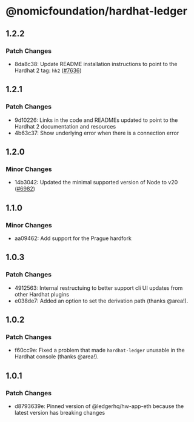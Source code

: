 # @nomicfoundation/hardhat-ledger

## 1.2.2

### Patch Changes

- 8da8c38: Update README installation instructions to point to the Hardhat 2 tag: `hh2` ([#7636](https://github.com/NomicFoundation/hardhat/pull/7636))

## 1.2.1

### Patch Changes

- 9d10226: Links in the code and READMEs updated to point to the Hardhat 2 documentation and resources
- 4b63c37: Show underlying error when there is a connection error

## 1.2.0

### Minor Changes

- 14b3042: Updated the minimal supported version of Node to v20 ([#6982](https://github.com/NomicFoundation/hardhat/pull/6982))

## 1.1.0

### Minor Changes

- aa09462: Add support for the Prague hardfork

## 1.0.3

### Patch Changes

- 4912563: Internal restructuing to better support cli UI updates from other Hardhat plugins
- e038de7: Added an option to set the derivation path (thanks @area!).

## 1.0.2

### Patch Changes

- f60cc9e: Fixed a problem that made `hardhat-ledger` unusable in the Hardhat console (thanks @area!).

## 1.0.1

### Patch Changes

- d8793639e: Pinned version of @ledgerhq/hw-app-eth because the latest version has breaking changes
